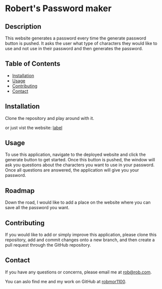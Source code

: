 # Robert's Password maker


## Description

This website generates a password every time the generate password button is pushed. It asks the user what type of characters they would like to use and not use in their password and then generates the password.


## Table of Contents

  * [Installation](#installation)
  * [Usage](#usage)
  * [Contributing](#contributing)
  * [Contact](#contact)


## Installation

Clone the repository and play  around with it.

or just vist the website: [label](https://robmor1100.github.io/Robers-password-maker/)



## Usage

To use this application, navigate to the deployed website and click the generate button to get started. Once this button is pushed, the window will ask you questions about the characters you want to use in your password. Once all questions are answered, the application will give you your password.

## Roadmap

Down the road, I would like to add a place on the website where you can save all the password you want. 


## Contributing

If you would like to add or simply improve this application, please clone this repository, add and commit changes onto a new branch, and then create a pull request through the GitHub repository.


## Contact 

If you have any questions or concerns, please email me at <a href="mailto: robmor1100">rob@rob.com</a>.

You can aslo find me and my work on GitHub at [robmor1100](https://github.com/robmor1100).

